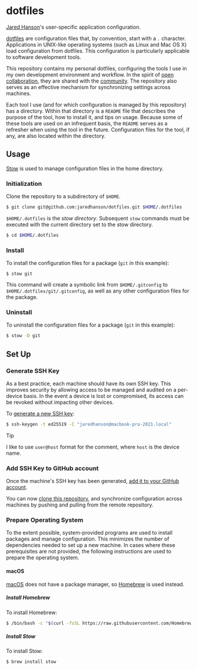 # dotfiles

[Jared Hanson](https://www.jaredhanson.me/)'s user-specific application configuration.

[dotfiles](https://en.wikipedia.org/wiki/Hidden_file_and_hidden_directory#Unix_and_Unix-like_environments)
are configuration files that, by convention, start with a `.` character.
Applications in UNIX-like operating systems (such as Linux and Mac OS X) load
configuration from dotfiles.  This configuration is particularly applicable
to software development tools.

This repository contains my personal dotfiles, configuring the tools I use in
my own development environment and workflow.  In the spirit of [open collaboration](https://en.wikipedia.org/wiki/Open_collaboration),
they are shared with the [community](https://dotfiles.github.io).  The
repository also serves as an effective mechanism for synchronizing settings
across machines.

Each tool I use (and for which configuration is managed by this repository) has
a directory.  Within that directory is a `README` file that describes the
purpose of the tool, how to install it, and tips on usage.  Because some of
these tools are used on an infrequent basis, the `README` serves as a refresher
when using the tool in the future.  Configuration files for the tool, if any,
are also located within the directory.

## Usage

[Stow](https://www.gnu.org/software/stow/) is used to manage configuration files
in the home directory.

### Initialization

Clone the repository to a subdirectory of `$HOME`.

```sh
$ git clone git@github.com:jaredhanson/dotfiles.git $HOME/.dotfiles
```

`$HOME/.dotfiles` is the _stow directory_.  Subsequent `stow` commands must
be executed with the current directory set to the stow directory.

```sh
$ cd $HOME/.dotfiles
```

### Install

To install the configuration files for a package (`git` in this example):

```
$ stow git
```

This command will create a symbolic link from `$HOME/.gitconfig` to
`$HOME/.dotfiles/git/.gitconfig`, as well as any other configuration files for
the package.

### Uninstall

To uninstall the configuration files for a package (`git` in this example):

```sh
$ stow -D git
```

## Set Up

### Generate SSH Key

As a best practice, each machine should have its own SSH key.  This improves
security by allowing access to be managed and audited on a per-device basis.
In the event a device is lost or compromised, its access can be revoked without
impacting other devices.

To [generate a new SSH key](https://docs.github.com/en/authentication/connecting-to-github-with-ssh/generating-a-new-ssh-key-and-adding-it-to-the-ssh-agent#generating-a-new-ssh-key):

```sh
$ ssh-keygen -t ed25519 -C "jaredhanson@macbook-pro-2021.local"
```

> [!TIP]
> I like to use `user@host` format for the comment, where `host` is the device
> name.

### Add SSH Key to GitHub account

Once the machine's SSH key has been generated, [add it to your GitHub account](https://docs.github.com/en/authentication/connecting-to-github-with-ssh/adding-a-new-ssh-key-to-your-github-account#adding-a-new-ssh-key-to-your-account).

You can now [clone this repository](https://github.com/jaredhanson/dotfiles?tab=readme-ov-file#initialization),
and synchronize configuration across machines by pushing and pulling from the
remote repository.

### Prepare Operating System

To the extent possible, system-provided programs are used to install packages
and manage configuration.  This minimizes the number of dependencies needed to
set up a new machine.  In cases where these prerequisites are not provided, the
following instructions are used to prepare the operating system.

#### macOS

[macOS](https://www.apple.com/macos/) does not have a package manager, so
[Homebrew](https://brew.sh/) is used instead.

##### Install Homebrew

To install Homebrew:

```sh
$ /bin/bash -c "$(curl -fsSL https://raw.githubusercontent.com/Homebrew/install/master/install.sh)"
```

##### Install Stow

To install Stow:

```sh
$ brew install stow
```

